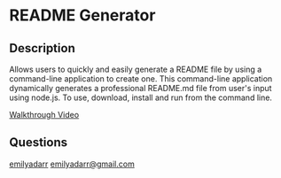 # README Generator  
  
  ## Description
  Allows users to quickly and easily generate a README file by using a command-line application to create one. This command-line application dynamically generates a professional README.md file from user's input using node.js. To use, download, install and run from the command line.

  [Walkthrough Video](https://watch.screencastify.com/v/CkTHxYw33Q4eU6kbpcct)

  ## Questions
  [emilyadarr](https://github.com/emilyadarr)
  <emilyadarr@gmail.com>